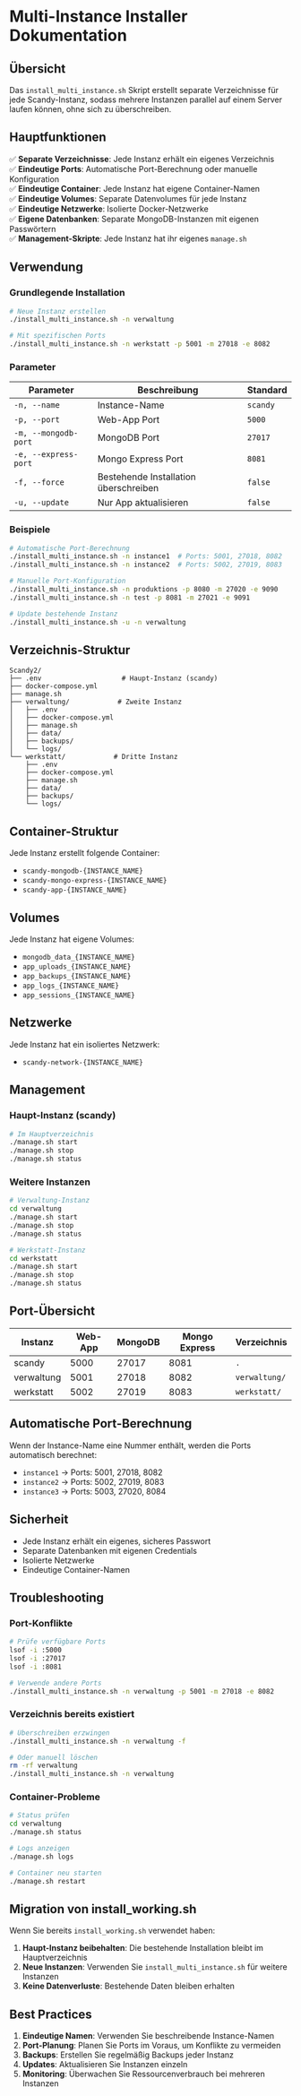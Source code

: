 # Multi-Instance Installer Dokumentation

## Übersicht

Das `install_multi_instance.sh` Skript erstellt separate Verzeichnisse für jede Scandy-Instanz, sodass mehrere Instanzen parallel auf einem Server laufen können, ohne sich zu überschreiben.

## Hauptfunktionen

✅ **Separate Verzeichnisse**: Jede Instanz erhält ein eigenes Verzeichnis  
✅ **Eindeutige Ports**: Automatische Port-Berechnung oder manuelle Konfiguration  
✅ **Eindeutige Container**: Jede Instanz hat eigene Container-Namen  
✅ **Eindeutige Volumes**: Separate Datenvolumes für jede Instanz  
✅ **Eindeutige Netzwerke**: Isolierte Docker-Netzwerke  
✅ **Eigene Datenbanken**: Separate MongoDB-Instanzen mit eigenen Passwörtern  
✅ **Management-Skripte**: Jede Instanz hat ihr eigenes `manage.sh`  

## Verwendung

### Grundlegende Installation

```bash
# Neue Instanz erstellen
./install_multi_instance.sh -n verwaltung

# Mit spezifischen Ports
./install_multi_instance.sh -n werkstatt -p 5001 -m 27018 -e 8082
```

### Parameter

| Parameter | Beschreibung | Standard |
|-----------|--------------|----------|
| `-n, --name` | Instance-Name | `scandy` |
| `-p, --port` | Web-App Port | `5000` |
| `-m, --mongodb-port` | MongoDB Port | `27017` |
| `-e, --express-port` | Mongo Express Port | `8081` |
| `-f, --force` | Bestehende Installation überschreiben | `false` |
| `-u, --update` | Nur App aktualisieren | `false` |

### Beispiele

```bash
# Automatische Port-Berechnung
./install_multi_instance.sh -n instance1  # Ports: 5001, 27018, 8082
./install_multi_instance.sh -n instance2  # Ports: 5002, 27019, 8083

# Manuelle Port-Konfiguration
./install_multi_instance.sh -n produktions -p 8080 -m 27020 -e 9090
./install_multi_instance.sh -n test -p 8081 -m 27021 -e 9091

# Update bestehende Instanz
./install_multi_instance.sh -u -n verwaltung
```

## Verzeichnis-Struktur

```
Scandy2/
├── .env                    # Haupt-Instanz (scandy)
├── docker-compose.yml
├── manage.sh
├── verwaltung/            # Zweite Instanz
│   ├── .env
│   ├── docker-compose.yml
│   ├── manage.sh
│   ├── data/
│   ├── backups/
│   └── logs/
└── werkstatt/            # Dritte Instanz
    ├── .env
    ├── docker-compose.yml
    ├── manage.sh
    ├── data/
    ├── backups/
    └── logs/
```

## Container-Struktur

Jede Instanz erstellt folgende Container:

- `scandy-mongodb-{INSTANCE_NAME}`
- `scandy-mongo-express-{INSTANCE_NAME}`
- `scandy-app-{INSTANCE_NAME}`

## Volumes

Jede Instanz hat eigene Volumes:

- `mongodb_data_{INSTANCE_NAME}`
- `app_uploads_{INSTANCE_NAME}`
- `app_backups_{INSTANCE_NAME}`
- `app_logs_{INSTANCE_NAME}`
- `app_sessions_{INSTANCE_NAME}`

## Netzwerke

Jede Instanz hat ein isoliertes Netzwerk:

- `scandy-network-{INSTANCE_NAME}`

## Management

### Haupt-Instanz (scandy)

```bash
# Im Hauptverzeichnis
./manage.sh start
./manage.sh stop
./manage.sh status
```

### Weitere Instanzen

```bash
# Verwaltung-Instanz
cd verwaltung
./manage.sh start
./manage.sh stop
./manage.sh status

# Werkstatt-Instanz
cd werkstatt
./manage.sh start
./manage.sh stop
./manage.sh status
```

## Port-Übersicht

| Instanz | Web-App | MongoDB | Mongo Express | Verzeichnis |
|---------|---------|---------|---------------|-------------|
| scandy | 5000 | 27017 | 8081 | `.` |
| verwaltung | 5001 | 27018 | 8082 | `verwaltung/` |
| werkstatt | 5002 | 27019 | 8083 | `werkstatt/` |

## Automatische Port-Berechnung

Wenn der Instance-Name eine Nummer enthält, werden die Ports automatisch berechnet:

- `instance1` → Ports: 5001, 27018, 8082
- `instance2` → Ports: 5002, 27019, 8083
- `instance3` → Ports: 5003, 27020, 8084

## Sicherheit

- Jede Instanz erhält ein eigenes, sicheres Passwort
- Separate Datenbanken mit eigenen Credentials
- Isolierte Netzwerke
- Eindeutige Container-Namen

## Troubleshooting

### Port-Konflikte

```bash
# Prüfe verfügbare Ports
lsof -i :5000
lsof -i :27017
lsof -i :8081

# Verwende andere Ports
./install_multi_instance.sh -n verwaltung -p 5001 -m 27018 -e 8082
```

### Verzeichnis bereits existiert

```bash
# Überschreiben erzwingen
./install_multi_instance.sh -n verwaltung -f

# Oder manuell löschen
rm -rf verwaltung
./install_multi_instance.sh -n verwaltung
```

### Container-Probleme

```bash
# Status prüfen
cd verwaltung
./manage.sh status

# Logs anzeigen
./manage.sh logs

# Container neu starten
./manage.sh restart
```

## Migration von install_working.sh

Wenn Sie bereits `install_working.sh` verwendet haben:

1. **Haupt-Instanz beibehalten**: Die bestehende Installation bleibt im Hauptverzeichnis
2. **Neue Instanzen**: Verwenden Sie `install_multi_instance.sh` für weitere Instanzen
3. **Keine Datenverluste**: Bestehende Daten bleiben erhalten

## Best Practices

1. **Eindeutige Namen**: Verwenden Sie beschreibende Instance-Namen
2. **Port-Planung**: Planen Sie Ports im Voraus, um Konflikte zu vermeiden
3. **Backups**: Erstellen Sie regelmäßig Backups jeder Instanz
4. **Updates**: Aktualisieren Sie Instanzen einzeln
5. **Monitoring**: Überwachen Sie Ressourcenverbrauch bei mehreren Instanzen 
